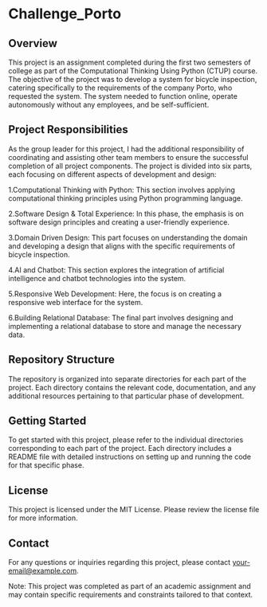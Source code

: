 # Challenge_Porto

## Overview
This project is an assignment completed during the first two semesters of college as part of the Computational Thinking Using Python (CTUP) course. The objective of the project was to develop a system for bicycle inspection, catering specifically to the requirements of the company Porto, who requested the system. The system needed to function online, operate autonomously without any employees, and be self-sufficient.

## Project Responsibilities
As the group leader for this project, I had the additional responsibility of coordinating and assisting other team members to ensure the successful completion of all project components. The project is divided into six parts, each focusing on different aspects of development and design:

1.Computational Thinking with Python: This section involves applying computational thinking principles using Python programming language.

2.Software Design & Total Experience: In this phase, the emphasis is on software design principles and creating a user-friendly experience.

3.Domain Driven Design: This part focuses on understanding the domain and developing a design that aligns with the specific requirements of bicycle inspection.

4.AI and Chatbot: This section explores the integration of artificial intelligence and chatbot technologies into the system.

5.Responsive Web Development: Here, the focus is on creating a responsive web interface for the system.

6.Building Relational Database: The final part involves designing and implementing a relational database to store and manage the necessary data.

## Repository Structure
The repository is organized into separate directories for each part of the project. Each directory contains the relevant code, documentation, and any additional resources pertaining to that particular phase of development.

## Getting Started
To get started with this project, please refer to the individual directories corresponding to each part of the project. Each directory includes a README file with detailed instructions on setting up and running the code for that specific phase.

## License
This project is licensed under the MIT License. Please review the license file for more information.

## Contact
For any questions or inquiries regarding this project, please contact your-email@example.com.

Note: This project was completed as part of an academic assignment and may contain specific requirements and constraints tailored to that context.
